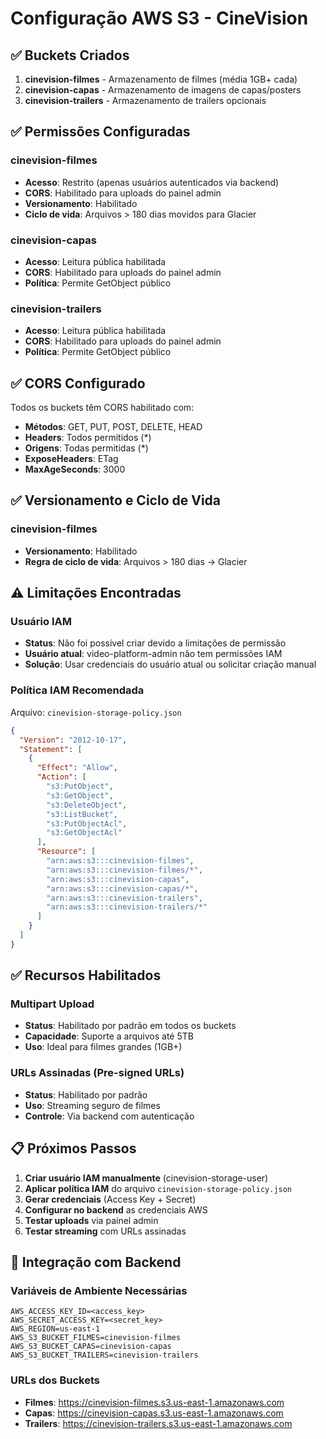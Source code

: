 # Configuração AWS S3 - CineVision

## ✅ Buckets Criados

1. **cinevision-filmes** - Armazenamento de filmes (média 1GB+ cada)
2. **cinevision-capas** - Armazenamento de imagens de capas/posters  
3. **cinevision-trailers** - Armazenamento de trailers opcionais

## ✅ Permissões Configuradas

### cinevision-filmes
- **Acesso**: Restrito (apenas usuários autenticados via backend)
- **CORS**: Habilitado para uploads do painel admin
- **Versionamento**: Habilitado
- **Ciclo de vida**: Arquivos > 180 dias movidos para Glacier

### cinevision-capas
- **Acesso**: Leitura pública habilitada
- **CORS**: Habilitado para uploads do painel admin
- **Política**: Permite GetObject público

### cinevision-trailers  
- **Acesso**: Leitura pública habilitada
- **CORS**: Habilitado para uploads do painel admin
- **Política**: Permite GetObject público

## ✅ CORS Configurado

Todos os buckets têm CORS habilitado com:
- **Métodos**: GET, PUT, POST, DELETE, HEAD
- **Headers**: Todos permitidos (*)
- **Origens**: Todas permitidas (*) 
- **ExposeHeaders**: ETag
- **MaxAgeSeconds**: 3000

## ✅ Versionamento e Ciclo de Vida

### cinevision-filmes
- **Versionamento**: Habilitado
- **Regra de ciclo de vida**: Arquivos > 180 dias → Glacier

## ⚠️ Limitações Encontradas

### Usuário IAM
- **Status**: Não foi possível criar devido a limitações de permissão
- **Usuário atual**: video-platform-admin não tem permissões IAM
- **Solução**: Usar credenciais do usuário atual ou solicitar criação manual

### Política IAM Recomendada
Arquivo: `cinevision-storage-policy.json`

```json
{
  "Version": "2012-10-17",
  "Statement": [
    {
      "Effect": "Allow",
      "Action": [
        "s3:PutObject",
        "s3:GetObject", 
        "s3:DeleteObject",
        "s3:ListBucket",
        "s3:PutObjectAcl",
        "s3:GetObjectAcl"
      ],
      "Resource": [
        "arn:aws:s3:::cinevision-filmes",
        "arn:aws:s3:::cinevision-filmes/*",
        "arn:aws:s3:::cinevision-capas", 
        "arn:aws:s3:::cinevision-capas/*",
        "arn:aws:s3:::cinevision-trailers",
        "arn:aws:s3:::cinevision-trailers/*"
      ]
    }
  ]
}
```

## ✅ Recursos Habilitados

### Multipart Upload
- **Status**: Habilitado por padrão em todos os buckets
- **Capacidade**: Suporte a arquivos até 5TB
- **Uso**: Ideal para filmes grandes (1GB+)

### URLs Assinadas (Pre-signed URLs)
- **Status**: Habilitado por padrão
- **Uso**: Streaming seguro de filmes
- **Controle**: Via backend com autenticação

## 📋 Próximos Passos

1. **Criar usuário IAM manualmente** (cinevision-storage-user)
2. **Aplicar política IAM** do arquivo `cinevision-storage-policy.json`
3. **Gerar credenciais** (Access Key + Secret)
4. **Configurar no backend** as credenciais AWS
5. **Testar uploads** via painel admin
6. **Testar streaming** com URLs assinadas

## 🔧 Integração com Backend

### Variáveis de Ambiente Necessárias
```env
AWS_ACCESS_KEY_ID=<access_key>
AWS_SECRET_ACCESS_KEY=<secret_key>
AWS_REGION=us-east-1
AWS_S3_BUCKET_FILMES=cinevision-filmes
AWS_S3_BUCKET_CAPAS=cinevision-capas  
AWS_S3_BUCKET_TRAILERS=cinevision-trailers
```

### URLs dos Buckets
- **Filmes**: https://cinevision-filmes.s3.us-east-1.amazonaws.com
- **Capas**: https://cinevision-capas.s3.us-east-1.amazonaws.com
- **Trailers**: https://cinevision-trailers.s3.us-east-1.amazonaws.com